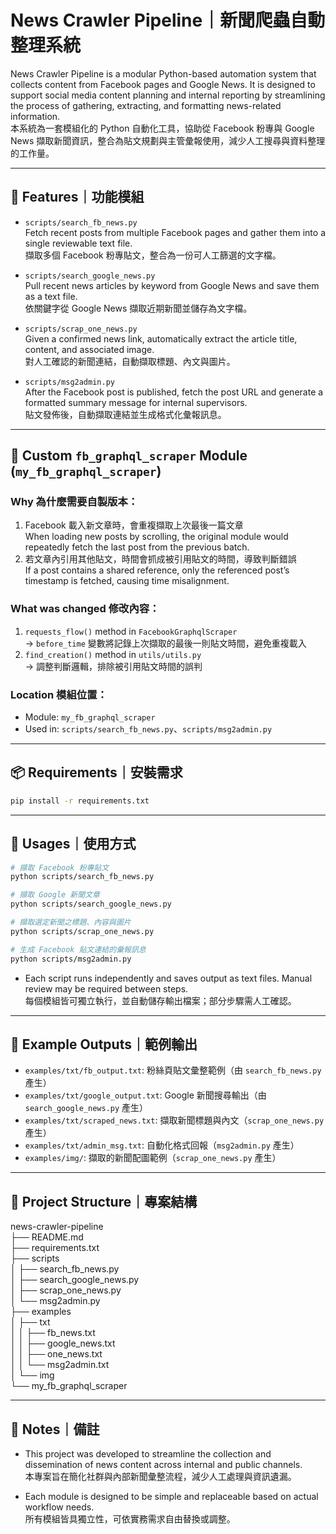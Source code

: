 # News Crawler Pipeline｜新聞爬蟲自動整理系統

News Crawler Pipeline is a modular Python-based automation system that collects content from Facebook pages and Google News. It is designed to support social media content planning and internal reporting by streamlining the process of gathering, extracting, and formatting news-related information.\
本系統為一套模組化的 Python 自動化工具，協助從 Facebook 粉專與 Google News 擷取新聞資訊，整合為貼文規劃與主管彙報使用，減少人工搜尋與資料整理的工作量。

---
## 🔧 Features｜功能模組

- `scripts/search_fb_news.py`  
  Fetch recent posts from multiple Facebook pages and gather them into a single reviewable text file.  
  擷取多個 Facebook 粉專貼文，整合為一份可人工篩選的文字檔。

- `scripts/search_google_news.py`  
  Pull recent news articles by keyword from Google News and save them as a text file.  
  依關鍵字從 Google News 擷取近期新聞並儲存為文字檔。

- `scripts/scrap_one_news.py`  
  Given a confirmed news link, automatically extract the article title, content, and associated image.  
  對人工確認的新聞連結，自動擷取標題、內文與圖片。

- `scripts/msg2admin.py`  
  After the Facebook post is published, fetch the post URL and generate a formatted summary message for internal supervisors.  
  貼文發佈後，自動擷取連結並生成格式化彙報訊息。

---
## 🧩 Custom `fb_graphql_scraper` Module (`my_fb_graphql_scraper`)

### Why 為什麼需要自製版本：

1. Facebook 載入新文章時，會重複擷取上次最後一篇文章  
   When loading new posts by scrolling, the original module would repeatedly fetch the last post from the previous batch.
2. 若文章內引用其他貼文，時間會抓成被引用貼文的時間，導致判斷錯誤  
   If a post contains a shared reference, only the referenced post’s timestamp is fetched, causing time misalignment.

### What was changed 修改內容：

1. `requests_flow()` method in `FacebookGraphqlScraper`  
   → `before_time` 變數將記錄上次擷取的最後一則貼文時間，避免重複載入  
2. `find_creation()` method in `utils/utils.py`  
   → 調整判斷邏輯，排除被引用貼文時間的誤判

### Location 模組位置：

- Module: `my_fb_graphql_scraper`
- Used in: `scripts/search_fb_news.py`、`scripts/msg2admin.py`

---
## 📦 Requirements｜安裝需求

```bash
pip install -r requirements.txt
```

---
## 🚀 Usages｜使用方式

```bash
# 擷取 Facebook 粉專貼文
python scripts/search_fb_news.py

# 擷取 Google 新聞文章
python scripts/search_google_news.py

# 擷取選定新聞之標題、內容與圖片
python scripts/scrap_one_news.py

# 生成 Facebook 貼文連結的彙報訊息
python scripts/msg2admin.py
```

- Each script runs independently and saves output as text files. Manual review may be required between steps.\
  每個模組皆可獨立執行，並自動儲存輸出檔案；部分步驟需人工確認。

---
## 🧪 Example Outputs｜範例輸出

- `examples/txt/fb_output.txt`: 粉絲頁貼文彙整範例（由 `search_fb_news.py` 產生）
- `examples/txt/google_output.txt`: Google 新聞搜尋輸出（由 `search_google_news.py` 產生）
- `examples/txt/scraped_news.txt`: 擷取新聞標題與內文（`scrap_one_news.py` 產生）
- `examples/txt/admin_msg.txt`: 自動化格式回報（`msg2admin.py` 產生）
- `examples/img/`: 擷取的新聞配圖範例（`scrap_one_news.py` 產生）

---
## 📁 Project Structure｜專案結構
news-crawler-pipeline\
├── README.md\
├── requirements.txt\
├── scripts\
│   ├── search_fb_news.py\
│   ├── search_google_news.py\
│   ├── scrap_one_news.py\
│   └── msg2admin.py\
├── examples\
│   ├── txt\
│   │    ├── fb_news.txt\
│   │    ├── google_news.txt\
│   │    ├── one_news.txt\
│   │    └── msg2admin.txt\
│   └── img\
└── my_fb_graphql_scraper

---
## 📎 Notes｜備註
- This project was developed to streamline the collection and dissemination of news content across internal and public channels.\
本專案旨在簡化社群與內部新聞彙整流程，減少人工處理與資訊遺漏。

- Each module is designed to be simple and replaceable based on actual workflow needs.\
所有模組皆具獨立性，可依實務需求自由替換或調整。
